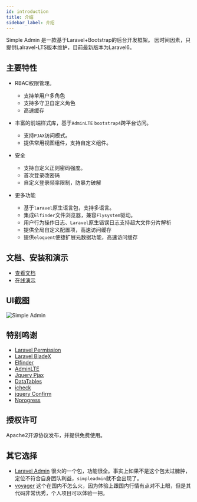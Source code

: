 ```yaml
---
id: introduction
title: 介绍
sidebar_label: 介绍
---
```


Simple Admin 是一款基于Laravel+Bootstrap的后台开发框架。
因时间因素，只提供Lalravel-LTS版本维护，目前最新版本为Laravel6。


## 主要特性
- RBAC权限管理。
    - 支持单用户多角色
    - 支持多守卫自定义角色
    - 高速缓存
    
- 丰富的前端样式库，基于`AdminLTE` `bootstrap4`跨平台访问。
    - 支持`PJAX`访问模式。
    - 提供常用视图组件，支持自定义组件。

- 安全
    - 支持自定义正则密码强度。
    - 首次登录改密码
    - 自定义登录频率限制，防暴力破解
    
- 更多功能
    - 基于`laravel`原生语言包，支持多语言。
    - 集成`Elfinder`文件浏览器，兼容`Flysystem`驱动。
    - 用户行为操作日志、`Laravel`原生错误日志支持超大文件分片解析
    - 提供全局自定义配置项，高速访问缓存
    - 提供`eloquent`便捷扩展元数据功能，高速访问缓存

## 文档、安装和演示
- [查看文档](https://www.tanecn.com/)
- [在线演示](https://demo.tanecn.com/admin)

## UI截图
![Simple Admin](/img/preview.jpg)

## 特别鸣谢
- [Laravel Permission](https://github.com/spatie/laravel-permission)
- [Laravel BladeX](https://github.com/spatie/laravel-blade-x)
- [Elfinder](https://github.com/Studio-42/elFinder)
- [AdminLTE](https://github.com/ColorlibHQ/AdminLTE)
- [Jquery Pjax](https://github.com/defunkt/jquery-pjax)
- [DataTables](https://github.com/DataTables/DataTables)
- [icheck](https://github.com/fronteed/icheck)
- [jquery Confirm](https://github.com/craftpip/jquery-confirm)
- [Nprogress](https://github.com/rstacruz/nprogress)

## 授权许可
Apache2开源协议发布，并提供免费使用。

## 其它选择
- [Laravel Admin](https://github.com/z-song/laravel-admin)
很火的一个包，功能很全。事实上如果不是这个包太过臃肿，定位不符合自身团队利益，`simpleadmin`就不会出现了。
- [voyager](https://github.com/the-control-group/voyager)
这个在国内不怎么火，因为体验上跟国内行情有点对不上眼，但是其代码非常优秀，个人项目可以体验一把。


